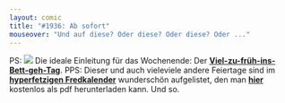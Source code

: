 ```yaml
---
layout: comic
title: "#1936: Ab sofort"
mouseover: "Und auf diese? Oder diese? Oder diese? Oder ..."
---
```


PS:
<a href="http://www.fonflatter.de/kalender"><img src="http://www.fonflatter.de/bilder/2011.png"></a>
Die ideale Einleitung für das Wochenende: Der <a href="http://www.fonflatter.de/kalender"><strong>Viel-zu-früh-ins-Bett-geh-Tag</strong></a>. 
PPS: 
Dieser und auch vieleviele andere Feiertage sind im <a href="http://www.fonflatter.de/kalender"><strong>hyperfetzigen Fredkalender</strong></a> wunderschön aufgelistet, den man <a href="http://www.fonflatter.de/kalender"><strong>hier</strong></a> kostenlos als pdf herunterladen kann.
Und so.
